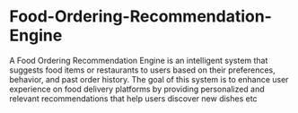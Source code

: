 # Food-Ordering-Recommendation-Engine
A Food Ordering Recommendation Engine is an intelligent system that suggests food items or restaurants to users based on their preferences, behavior, and past order history. The goal of this system is to enhance user experience on food delivery platforms by providing personalized and relevant recommendations that help users discover new dishes etc
